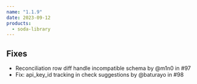 ```yaml
---
name: "1.1.9"
date: 2023-09-12
products:
  - soda-library
---
```


## Fixes

* Reconciliation row diff handle incompatible schema by @m1n0 in #97
* Fix: api_key_id tracking in check suggestions by @baturayo in #98
